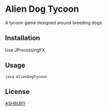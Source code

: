 # Alien Dog Tycoon

A tycoon game designed around breeding dogs.

## Installation

Use JProcessingFX


## Usage

```batch
java AlienDogTycoon
```


## License

[ASHBURY](ashbury.ca)
